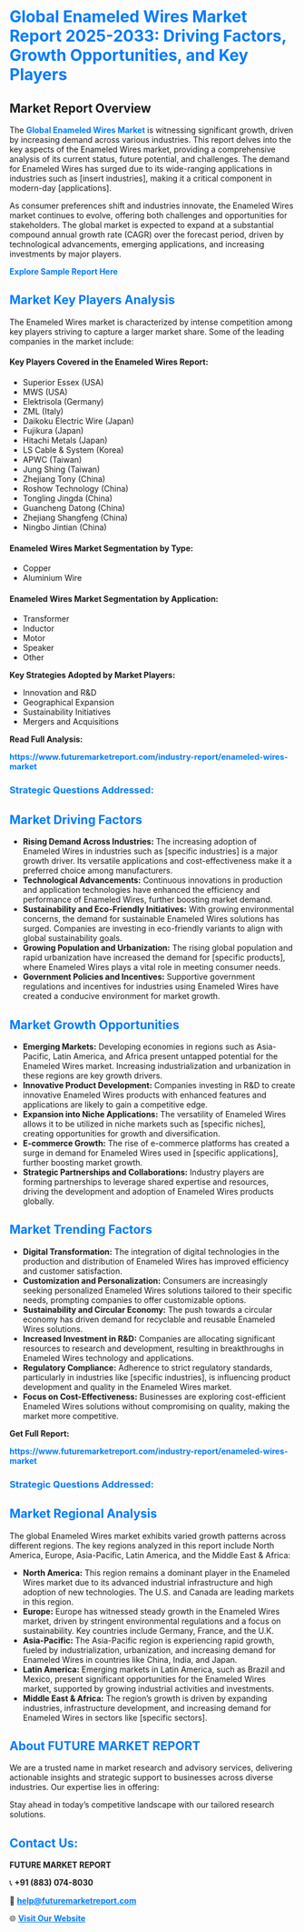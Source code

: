 <h1 style="color: #007BFF;">Global Enameled Wires Market Report 2025-2033: Driving Factors, Growth Opportunities, and Key Players</h1>

<section id="overview">
<h2>Market Report Overview</h2>
<p>The <a href="https://www.futuremarketreport.com/industry-report/enameled-wires-market" style="color: #007BFF; text-decoration: none;"><strong>Global Enameled Wires Market</strong></a> is witnessing significant growth, driven by increasing demand across various industries. This report delves into the key aspects of the Enameled Wires market, providing a comprehensive analysis of its current status, future potential, and challenges. The demand for Enameled Wires has surged due to its wide-ranging applications in industries such as [insert industries], making it a critical component in modern-day [applications].</p>
<p>As consumer preferences shift and industries innovate, the Enameled Wires market continues to evolve, offering both challenges and opportunities for stakeholders. The global market is expected to expand at a substantial compound annual growth rate (CAGR) over the forecast period, driven by technological advancements, emerging applications, and increasing investments by major players.</p>
</section>

<section id="overview">
<p><a href="https://www.futuremarketreport.com/request-sample/reportId=85149" style="color: #007BFF; text-decoration: none;"><strong>Explore Sample Report Here</strong></a></p>
</section>

<section id="key-players">
<h2 style="color: #007BFF;">Market Key Players Analysis</h2>
<p>The Enameled Wires market is characterized by intense competition among key players striving to capture a larger market share. Some of the leading companies in the market include:</p>
<h4>Key Players Covered in the Enameled Wires Report:</h4>
<ul><li>Superior Essex (USA)</li><li>MWS (USA)</li><li>Elektrisola (Germany)</li><li>ZML (Italy)</li><li>Daikoku Electric Wire (Japan)</li><li>Fujikura (Japan)</li><li>Hitachi Metals (Japan)</li><li>LS Cable &amp; System (Korea)</li><li>APWC (Taiwan)</li><li>Jung Shing (Taiwan)</li><li>Zhejiang Tony (China)</li><li>Roshow Technology (China)</li><li>Tongling Jingda (China)</li><li>Guancheng Datong (China)</li><li>Zhejiang Shangfeng (China)</li><li>Ningbo Jintian (China)</li></ul>
<h4>Enameled Wires Market Segmentation by Type:</h4>
<ul><li>Copper</li><li>Aluminium Wire</li></ul>

<h4>Enameled Wires Market Segmentation by Application:</h4>
<ul><li>Transformer</li><li>Inductor</li><li>Motor</li><li>Speaker</li><li>Other</li></ul>
<p><strong>Key Strategies Adopted by Market Players:</strong></p>
<ul>
<li>Innovation and R&D</li>
<li>Geographical Expansion</li>
<li>Sustainability Initiatives</li>
<li>Mergers and Acquisitions</li>
</ul>
</section>

<section>
<p><strong>Read Full Analysis: </strong></p><a href="https://www.futuremarketreport.com/industry-report/enameled-wires-market" style="color: #007BFF; text-decoration: none;"><strong>https://www.futuremarketreport.com/industry-report/enameled-wires-market</strong></a>
<h3 style="color: #007BFF;">Strategic Questions Addressed:</h3>
</section>

<section id="driving-factors">
<h2 style="color: #007BFF;">Market Driving Factors</h2>
<ul>
<li><strong>Rising Demand Across Industries:</strong> The increasing adoption of Enameled Wires in industries such as [specific industries] is a major growth driver. Its versatile applications and cost-effectiveness make it a preferred choice among manufacturers.</li>
<li><strong>Technological Advancements:</strong> Continuous innovations in production and application technologies have enhanced the efficiency and performance of Enameled Wires, further boosting market demand.</li>
<li><strong>Sustainability and Eco-Friendly Initiatives:</strong> With growing environmental concerns, the demand for sustainable Enameled Wires solutions has surged. Companies are investing in eco-friendly variants to align with global sustainability goals.</li>
<li><strong>Growing Population and Urbanization:</strong> The rising global population and rapid urbanization have increased the demand for [specific products], where Enameled Wires plays a vital role in meeting consumer needs.</li>
<li><strong>Government Policies and Incentives:</strong> Supportive government regulations and incentives for industries using Enameled Wires have created a conducive environment for market growth.</li>
</ul>
</section>

<section id="growth-opportunities">
<h2 style="color: #007BFF;">Market Growth Opportunities</h2>
<ul>
<li><strong>Emerging Markets:</strong> Developing economies in regions such as Asia-Pacific, Latin America, and Africa present untapped potential for the Enameled Wires market. Increasing industrialization and urbanization in these regions are key growth drivers.</li>
<li><strong>Innovative Product Development:</strong> Companies investing in R&D to create innovative Enameled Wires products with enhanced features and applications are likely to gain a competitive edge.</li>
<li><strong>Expansion into Niche Applications:</strong> The versatility of Enameled Wires allows it to be utilized in niche markets such as [specific niches], creating opportunities for growth and diversification.</li>
<li><strong>E-commerce Growth:</strong> The rise of e-commerce platforms has created a surge in demand for Enameled Wires used in [specific applications], further boosting market growth.</li>
<li><strong>Strategic Partnerships and Collaborations:</strong> Industry players are forming partnerships to leverage shared expertise and resources, driving the development and adoption of Enameled Wires products globally.</li>
</ul>
</section>

<section id="trending-factors">
<h2 style="color: #007BFF;">Market Trending Factors</h2>
<ul>
<li><strong>Digital Transformation:</strong> The integration of digital technologies in the production and distribution of Enameled Wires has improved efficiency and customer satisfaction.</li>
<li><strong>Customization and Personalization:</strong> Consumers are increasingly seeking personalized Enameled Wires solutions tailored to their specific needs, prompting companies to offer customizable options.</li>
<li><strong>Sustainability and Circular Economy:</strong> The push towards a circular economy has driven demand for recyclable and reusable Enameled Wires solutions.</li>
<li><strong>Increased Investment in R&D:</strong> Companies are allocating significant resources to research and development, resulting in breakthroughs in Enameled Wires technology and applications.</li>
<li><strong>Regulatory Compliance:</strong> Adherence to strict regulatory standards, particularly in industries like [specific industries], is influencing product development and quality in the Enameled Wires market.</li>
<li><strong>Focus on Cost-Effectiveness:</strong> Businesses are exploring cost-efficient Enameled Wires solutions without compromising on quality, making the market more competitive.</li>
</ul>
</section>

<section>
<p><strong>Get Full Report: </strong></p><a href="https://www.futuremarketreport.com/industry-report/enameled-wires-market" style="color: #007BFF; text-decoration: none;"><strong>https://www.futuremarketreport.com/industry-report/enameled-wires-market</strong></a>
<h3 style="color: #007BFF;">Strategic Questions Addressed:</h3>
</section>


<section id="regional-analysis">
<h2 style="color: #007BFF;">Market Regional Analysis</h2>
<p>The global Enameled Wires market exhibits varied growth patterns across different regions. The key regions analyzed in this report include North America, Europe, Asia-Pacific, Latin America, and the Middle East & Africa:</p>
<ul>
<li><strong>North America:</strong> This region remains a dominant player in the Enameled Wires market due to its advanced industrial infrastructure and high adoption of new technologies. The U.S. and Canada are leading markets in this region.</li>
<li><strong>Europe:</strong> Europe has witnessed steady growth in the Enameled Wires market, driven by stringent environmental regulations and a focus on sustainability. Key countries include Germany, France, and the U.K.</li>
<li><strong>Asia-Pacific:</strong> The Asia-Pacific region is experiencing rapid growth, fueled by industrialization, urbanization, and increasing demand for Enameled Wires in countries like China, India, and Japan.</li>
<li><strong>Latin America:</strong> Emerging markets in Latin America, such as Brazil and Mexico, present significant opportunities for the Enameled Wires market, supported by growing industrial activities and investments.</li>
<li><strong>Middle East & Africa:</strong> The region’s growth is driven by expanding industries, infrastructure development, and increasing demand for Enameled Wires in sectors like [specific sectors].</li>
</ul>
</section>

<footer>
<h2 style="color: #007BFF;">About FUTURE MARKET REPORT</h2>
<p>We are a trusted name in market research and advisory services, delivering actionable insights and strategic support to businesses across diverse industries. Our expertise lies in offering:</p>

<p>Stay ahead in today’s competitive landscape with our tailored research solutions.</p>

<h2 style="color: #007BFF;">Contact Us:</h2>
<p><strong>FUTURE MARKET REPORT</strong></p>
<p>📞 <strong>+91 (883) 074-8030</strong></p>
<p>📧 <strong><a href="mailto:help@futuremarketreport.com" style="color: #007BFF;">help@futuremarketreport.com</a></strong></p>
<p>🌐 <strong><a href="https://www.futuremarketreport.com/" style="color: #007BFF;">Visit Our Website</a></strong></p>
</footer>